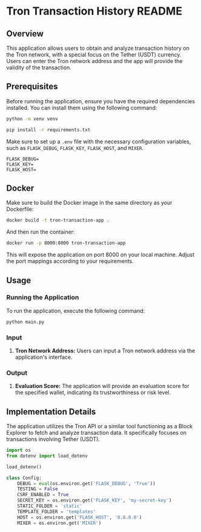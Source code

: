 # Tron Transaction History README

## Overview
This application allows users to obtain and analyze transaction history on the Tron network, with a special focus on the Tether (USDT) currency. Users can enter the Tron network address and the app will provide the validity of the transaction.

## Prerequisites
Before running the application, ensure you have the required dependencies installed. You can install them using the following command:

```bash
python -m venv venv
```

```bash
pip install -r requirements.txt
```

Make sure to set up a `.env` file with the necessary configuration variables, such as `FLASK_DEBUG`, `FLASK_KEY`, `FLASK_HOST`, and `MIXER`.

```.env
FLASK_DEBUG=
FLASK_KEY=
FLASK_HOST=
```

## Docker

Make sure to build the Docker image in the same directory as your Dockerfile:

```bash
docker build -t tron-transaction-app .
```

And then run the container:

```bash
docker run -p 8000:8000 tron-transaction-app
```

This will expose the application on port 8000 on your local machine. Adjust the port mappings according to your requirements.

## Usage

### Running the Application

To run the application, execute the following command:

```bash
python main.py
```

### Input
1. **Tron Network Address:** Users can input a Tron network address via the application's interface.

### Output
1. **Evaluation Score:** The application will provide an evaluation score for the specified wallet, indicating its trustworthiness or risk level.

## Implementation Details

The application utilizes the Tron API or a similar tool functioning as a Block Explorer to fetch and analyze transaction data. It specifically focuses on transactions involving Tether (USDT).

```python
import os
from dotenv import load_dotenv

load_dotenv()

class Config:
    DEBUG = eval(os.environ.get('FLASK_DEBUG', 'True'))
    TESTING = False
    CSRF_ENABLED = True
    SECRET_KEY = os.environ.get('FLASK_KEY', 'my-secret-key')
    STATIC_FOLDER = 'static'
    TEMPLATE_FOLDER = 'templates'
    HOST = os.environ.get('FLASK_HOST', '0.0.0.0')
    MIXER = os.environ.get('MIXER')
```
